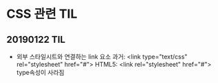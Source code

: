 # CSS 관련 TIL
## 20190122 TIL
* 외부 스타일시트와 연결하는 link 요소
  과거: \<link type="text/css" rel="stylesheet" href="#"> 
  HTML5: \<link rel="stylesheet" href="#"> type속성이 사라짐
